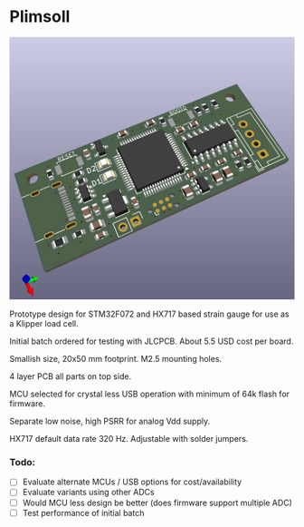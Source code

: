 # Plimsoll

![plimsoll](plimsoll.png)

Prototype design for STM32F072 and HX717 based strain gauge for use as a Klipper load cell.

Initial batch ordered for testing with JLCPCB.  About 5.5 USD cost per board.

Smallish size, 20x50 mm footprint.  M2.5 mounting holes.

4 layer PCB all parts on top side.

MCU selected for crystal less USB operation with minimum of 64k flash for firmware.  

Separate low noise, high PSRR for analog Vdd supply.

HX717 default data rate 320 Hz.  Adjustable with solder jumpers.

### Todo:

- [ ] Evaluate alternate MCUs / USB options for cost/availability
- [ ] Evaluate variants using other ADCs
- [ ] Would MCU less design be better (does firmware support multiple ADC)
- [ ] Test performance of initial batch